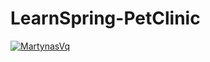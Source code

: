 # LearnSpring-PetClinic
[![MartynasVq](https://circleci.com/gh/MartynasVq/LearnSpring-PetClinic.svg?style=svg&circle-token=495bfb9bfb38415c9f38f7148d2f982886421e31)](https://github.com/MartynasVq/LearnSpring-PetClinic)
